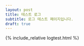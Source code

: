 ```yaml
---
layout: post
title: 테스트 로그
subtitle: 로그 테스트 페이지입니다.
draft: true
---
```

{% include_relative logtest.html %}
